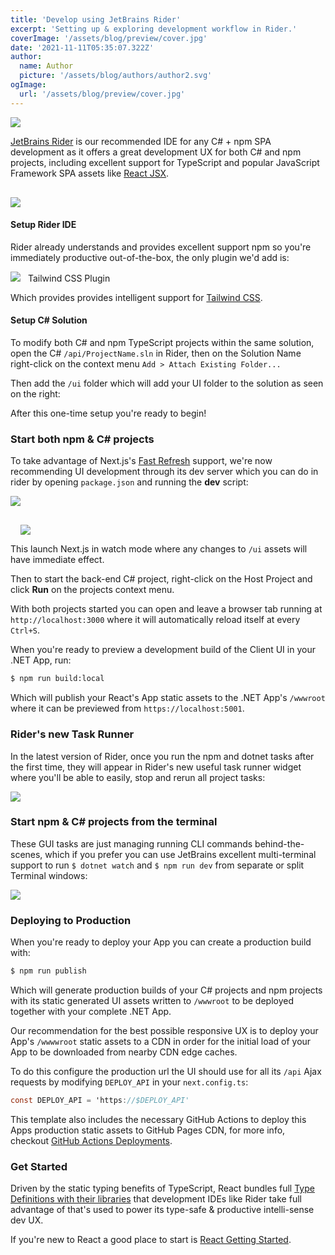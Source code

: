 ```yaml
---
title: 'Develop using JetBrains Rider'
excerpt: 'Setting up & exploring development workflow in Rider.'
coverImage: '/assets/blog/preview/cover.jpg'
date: '2021-11-11T05:35:07.322Z'
author:
  name: Author
  picture: '/assets/blog/authors/author2.svg'
ogImage:
  url: '/assets/blog/preview/cover.jpg'
---
```


<a href="https://www.jetbrains.com/rider/">
<img src="https://raw.githubusercontent.com/ServiceStack/docs/master/docs/images/svg/rider.svg" 
     class="sm:float-left mr-8 w-24 h-24" style="margin-top:0"></a>

[JetBrains Rider](https://www.jetbrains.com/rider/) is our recommended IDE for any C# + npm SPA development as it
offers a great development UX for both C# and npm projects, including excellent support
for TypeScript and popular JavaScript Framework SPA assets like [React JSX](https://www.typescriptlang.org/docs/handbook/jsx.html).

<img src="https://raw.githubusercontent.com/ServiceStack/docs/master/docs/images/spa/nextjs-rider-sln.png"
class="sm:float-right w-60 ml-8" style="margin-top:1rem">

#### Setup Rider IDE

Rider already understands and provides excellent support npm so you're immediately productive out-of-the-box,
the only plugin we'd add is:

<a href="https://plugins.jetbrains.com/plugin/15321-tailwind-css" class="text-2xl flex items-center" style="text-decoration:none">
     <img src="https://raw.githubusercontent.com/ServiceStack/docs/master/docs/images/svg/tailwindcss.svg" class="sm:float-left w-12 h-12" style="margin:0 .5rem 0 0">
     <span class="">Tailwind CSS Plugin</span>
</a>

Which provides provides intelligent support for [Tailwind CSS](https://tailwindcss.com).

#### Setup C# Solution

To modify both C# and npm TypeScript projects within the same solution, open the C#
`/api/ProjectName.sln` in Rider, then on the Solution Name right-click on the context menu
`Add > Attach Existing Folder...`

Then add the `/ui` folder which will add your UI folder to the solution as seen on the right:

After this one-time setup you're ready to begin!

### Start both npm & C# projects

To take advantage of Next.js's [Fast Refresh](https://nextjs.org/docs/basic-features/fast-refresh) support, we're now 
recommending UI development through its dev server which you can do in rider by opening `package.json` and running the
**dev** script:

![](https://github.com/ServiceStack/docs/raw/master/docs/images/spa/nextjs-scripts.png)


<img src="https://github.com/ServiceStack/docs/raw/master/docs/images/spa/vue-vite-run-myapp.png"
class="sm:float-right w-72" style="margin: 1rem 0 0 1rem">

This launch Next.js in watch mode where any changes to `/ui` assets will have immediate effect.

Then to start the back-end C# project, right-click on the Host Project and click **Run** on the projects context menu.

With both projects started you can open and leave a browser tab running at `http://localhost:3000`
where it will automatically reload itself at every `Ctrl+S`.

When you're ready to preview a development build of the Client UI in your .NET App, run:

```bash
$ npm run build:local
```

Which will publish your React's App static assets to the .NET App's `/wwwroot` where it can be previewed from
`https://localhost:5001`.

### Rider's new Task Runner

In the latest version of Rider, once you run the npm and dotnet tasks after the first time, they will appear in Rider's
new useful task runner widget where you'll be able to easily, stop and rerun all project tasks:

![](https://github.com/ServiceStack/docs/raw/master/docs/images/spa/rider-run-widget.png)

### Start npm & C# projects from the terminal

These GUI tasks are just managing running CLI commands behind-the-scenes, which if you prefer you can use JetBrains
excellent multi-terminal support to run `$ dotnet watch` and `$ npm run dev` from separate or split Terminal windows:

![](https://github.com/ServiceStack/docs/raw/master/docs/images/spa/vue-vite-rider-terminals.png)

### Deploying to Production

When you're ready to deploy your App you can create a production build with:

```bash
$ npm run publish
```

Which will generate production builds of your C# projects and npm projects with its static generated UI assets
written to `/wwwroot` to be deployed together with your complete .NET App.

Our recommendation for the best possible responsive UX is to deploy your App's `/wwwwroot` static assets to a CDN in
order for the initial load of your App to be downloaded from nearby CDN edge caches.

To do this configure the production url the UI should use for all its `/api` Ajax requests by modifying
`DEPLOY_API` in your `next.config.ts`:

```csharp
const DEPLOY_API = 'https://$DEPLOY_API'
```

This template also includes the necessary GitHub Actions to deploy this Apps production static assets to GitHub Pages CDN,
for more info, checkout [GitHub Actions Deployments](/posts/deploy).

### Get Started

Driven by the static typing benefits of TypeScript, React bundles full 
[Type Definitions with their libraries](https://reactjs.org/docs/static-type-checking.html#type-definitions)
that development IDEs like Rider take full advantage of that's used to power its type-safe & productive intelli-sense dev UX.

If you're new to React a good place to start is
[React Getting Started](https://reactjs.org/docs/getting-started.html).
